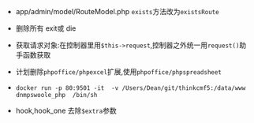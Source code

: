 * app/admin/model/RouteModel.php `exists`方法改为`existsRoute`

* 删除所有 exit或 die
* 获取请求对象:在控制器里用`$this->request`,控制器之外统一用`request()`助手函数获取
* 计划删除`phpoffice/phpexcel`扩展,使用`phpoffice/phpspreadsheet`
* `docker run -p 80:9501 -it  -v /Users/Dean/git/thinkcmf5:/data/www dnmpswoole_php  /bin/sh`
* hook,hook_one  去除`$extra`参数